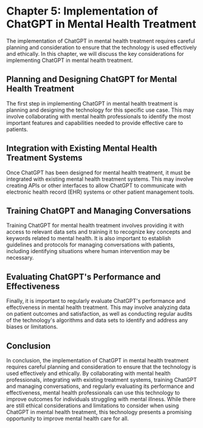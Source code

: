 Chapter 5: Implementation of ChatGPT in Mental Health Treatment
===============================================================

The implementation of ChatGPT in mental health treatment requires careful planning and consideration to ensure that the technology is used effectively and ethically. In this chapter, we will discuss the key considerations for implementing ChatGPT in mental health treatment.

Planning and Designing ChatGPT for Mental Health Treatment
----------------------------------------------------------

The first step in implementing ChatGPT in mental health treatment is planning and designing the technology for this specific use case. This may involve collaborating with mental health professionals to identify the most important features and capabilities needed to provide effective care to patients.

Integration with Existing Mental Health Treatment Systems
---------------------------------------------------------

Once ChatGPT has been designed for mental health treatment, it must be integrated with existing mental health treatment systems. This may involve creating APIs or other interfaces to allow ChatGPT to communicate with electronic health record (EHR) systems or other patient management tools.

Training ChatGPT and Managing Conversations
-------------------------------------------

Training ChatGPT for mental health treatment involves providing it with access to relevant data sets and training it to recognize key concepts and keywords related to mental health. It is also important to establish guidelines and protocols for managing conversations with patients, including identifying situations where human intervention may be necessary.

Evaluating ChatGPT's Performance and Effectiveness
--------------------------------------------------

Finally, it is important to regularly evaluate ChatGPT's performance and effectiveness in mental health treatment. This may involve analyzing data on patient outcomes and satisfaction, as well as conducting regular audits of the technology's algorithms and data sets to identify and address any biases or limitations.

Conclusion
----------

In conclusion, the implementation of ChatGPT in mental health treatment requires careful planning and consideration to ensure that the technology is used effectively and ethically. By collaborating with mental health professionals, integrating with existing treatment systems, training ChatGPT and managing conversations, and regularly evaluating its performance and effectiveness, mental health professionals can use this technology to improve outcomes for individuals struggling with mental illness. While there are still ethical considerations and limitations to consider when using ChatGPT in mental health treatment, this technology presents a promising opportunity to improve mental health care for all.
